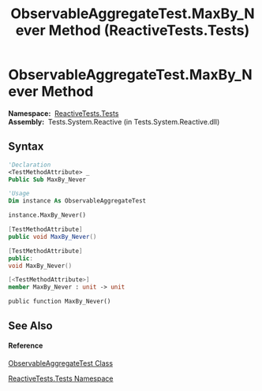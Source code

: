 ﻿---
title: ObservableAggregateTest.MaxBy_Never Method  (ReactiveTests.Tests)
TOCTitle: MaxBy_Never Method
ms:assetid: M:ReactiveTests.Tests.ObservableAggregateTest.MaxBy_Never
ms:mtpsurl: https://msdn.microsoft.com/en-us/library/reactivetests.tests.observableaggregatetest.maxby_never(v=VS.103)
ms:contentKeyID: 36619921
ms.date: 06/28/2011
mtps_version: v=VS.103
f1_keywords:
- ReactiveTests.Tests.ObservableAggregateTest.MaxBy_Never
dev_langs:
- CSharp
- JScript
- VB
- FSharp
- c++
---

# ObservableAggregateTest.MaxBy\_Never Method

**Namespace:**  [ReactiveTests.Tests](hh289046\(v=vs.103\).md)  
**Assembly:**  Tests.System.Reactive (in Tests.System.Reactive.dll)

## Syntax

``` vb
'Declaration
<TestMethodAttribute> _
Public Sub MaxBy_Never
```

``` vb
'Usage
Dim instance As ObservableAggregateTest

instance.MaxBy_Never()
```

``` csharp
[TestMethodAttribute]
public void MaxBy_Never()
```

``` c++
[TestMethodAttribute]
public:
void MaxBy_Never()
```

``` fsharp
[<TestMethodAttribute>]
member MaxBy_Never : unit -> unit 
```

``` jscript
public function MaxBy_Never()
```

## See Also

#### Reference

[ObservableAggregateTest Class](hh314823\(v=vs.103\).md)

[ReactiveTests.Tests Namespace](hh289046\(v=vs.103\).md)

